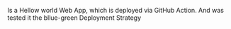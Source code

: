Is a Hellow world Web App, which is deployed via GitHub Action. And was tested it the bllue-green Deployment Strategy

